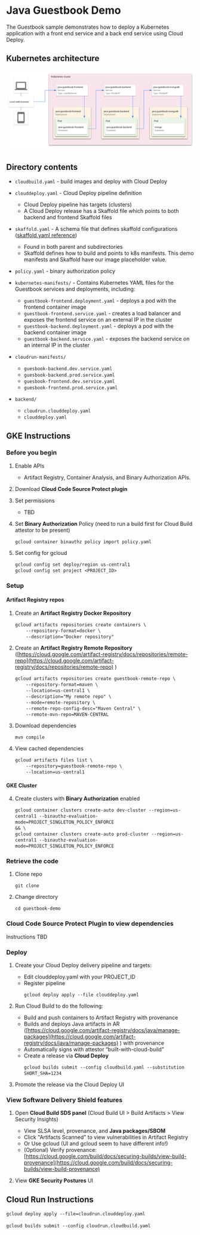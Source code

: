# Java Guestbook Demo

The Guestbook sample demonstrates how to deploy a Kubernetes application with a front end service and a back end service using Cloud Deploy.  


## Kubernetes architecture
![Kubernetes Architecture Diagram](./img/diagram.png)

## Directory contents
- `cloudbuild.yaml` - build images and deploy with Cloud Deploy
- `clouddeploy.yaml` - Cloud Deploy pipeline definition
  - Cloud Deploy pipeline has targets (clusters)
  - A Cloud Deploy release has a Skaffold file which points to both backend and frontend Skaffold files
- `skaffold.yaml` - A schema file that defines skaffold configurations ([skaffold.yaml reference](https://skaffold.dev/docs/references/yaml/))
  - Found in both parent and subdirectories
  - Skaffold defines how to build and points to k8s manifests. This demo manifests and Skaffold have our image placeholder value.
- `policy.yaml` - binary authorization policy

- `kubernetes-manifests/` - Contains Kubernetes YAML files for the Guestbook services and deployments, including:
  - `guestbook-frontend.deployment.yaml` - deploys a pod with the frontend container image
  - `guestbook-frontend.service.yaml` - creates a load balancer and exposes the frontend service on an external IP in the cluster
  - `guestbook-backend.deployment.yaml` - deploys a pod with the backend container image
  - `guestbook-backend.service.yaml` - exposes the backend service on an internal IP in the cluster

- `cloudrun-manifests/`
  - `guesbook-backend.dev.service.yaml`
  - `guesbook-backend.prod.service.yaml`
  - `guesbook-frontend.dev.service.yaml`
  - `guesbook-frontend.prod.service.yaml`

- `backend/`
  - `cloudrun.clouddeploy.yaml`
  - `clouddeploy.yaml`

## GKE Instructions

### Before you begin
  1. Enable APIs  
      * Artifact Registry, Container Analysis, and Binary Authorization APIs.

  2. Download **Cloud Code Source Protect plugin**

  3. Set permissions
      * TBD

  4. Set **Binary Authorization** Policy (need to run a build first for Cloud Build attestor to be present)
      ```
      gcloud container binauthz policy import policy.yaml
      ```

  5. Set config for gcloud
      ```
      gcloud config set deploy/region us-central1
      gcloud config set project <PROJECT_ID>
      ``` 

### Setup

#### Artifact Registry repos
  1. Create an **Artifact Registry Docker Repository**
      ```
      gcloud artifacts repositories create containers \
          --repository-format=docker \
          --description="Docker repository"
      ```

  1. Create an **Artifact Registry Remote Repository** ([https://cloud.google.com/artifact-registry/docs/repositories/remote-repo](https://cloud.google.com/artifact-registry/docs/repositories/remote-repo) )
      ```
      gcloud artifacts repositories create guestbook-remote-repo \
          --repository-format=maven \
          --location=us-central1 \
          --description="My remote repo" \
          --mode=remote-repository \
          --remote-repo-config-desc="Maven Central" \
          --remote-mvn-repo=MAVEN-CENTRAL
      ```

  2. Download dependencies

      ```
      mvn compile
      ```

  3. View cached dependencies
      ```
      gcloud artifacts files list \
          --repository=guestbook-remote-repo \
          --location=us-central1
      ```

#### GKE Cluster

  4. Create clusters with **Binary Authorization** enabled
      ```
      gcloud container clusters create-auto dev-cluster --region=us-central1 --binauthz-evaluation-mode=PROJECT_SINGLETON_POLICY_ENFORCE
      && \
      gcloud container clusters create-auto prod-cluster --region=us-central1 --binauthz-evaluation-mode=PROJECT_SINGLETON_POLICY_ENFORCE
      ```

### Retrieve the code
  1. Clone repo
      ```
      git clone
      ```

  2. Change directory
      ```
      cd guestbook-demo
      ```
  
### **Cloud Code Source Protect Plugin** to view dependencies
  Instructions TBD

### Deploy
  1. Create your Cloud Deploy delivery pipeline and targets:
      * Edit clouddeploy.yaml with your PROJECT_ID
      * Register pipeline
        ```
        gcloud deploy apply --file clouddeploy.yaml
        ```

  2. Run Cloud Build to do the following:
      * Build and push containers to Artifact Registry with provenance
      * Builds and deploys Java artifacts in AR ([https://cloud.google.com/artifact-registry/docs/java/manage-packages](https://cloud.google.com/artifact-registry/docs/java/manage-packages) ) with provenance
      * Automatically signs with attestor “built-with-cloud-build”
      * Create a release via **Cloud Deploy**
        ```
        gcloud builds submit --config cloudbuild.yaml --substitution SHORT_SHA=1234
        ```
  3. Promote the release via the Cloud Deploy UI

### View Software Delivery Shield features
  1. Open **Cloud Build SDS panel** (Cloud Build UI > Build Artifacts > View Security Insights)
      * View SLSA level, provenance, and **Java packages/SBOM**
      * Click "Artifacts Scanned" to view vulnerabilities in Artifact Registry
      * Or Use gcloud (UI and gcloud seem to have different info!)
      * (Optional) Verify provenance: [https://cloud.google.com/build/docs/securing-builds/view-build-provenance](https://cloud.google.com/build/docs/securing-builds/view-build-provenance) 

  2. View **GKE Security Postures** UI

## Cloud Run Instructions

  ```
  gcloud deploy apply --file=cloudrun.clouddeploy.yaml

  gcloud builds submit --config cloudrun.cloudbuild.yaml
  ```